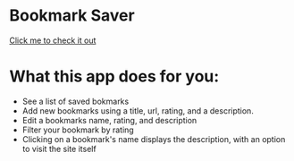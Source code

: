 # Bookmark Saver
[Click me to check it out](https://thinkful-ei-tiger.github.io/5/)

# What this app does for you:

- See a list of saved bokmarks
- Add new bookmarks using a title, url, rating, and a description.
- Edit a bookmarks name, rating, and description
- Filter your bookmark by rating
- Clicking on a bookmark's name displays the description, with an option to visit the site itself
